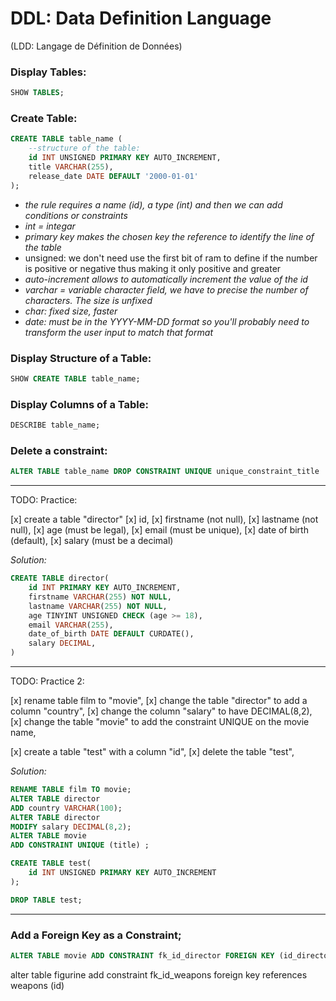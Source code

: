 # DDL: Data Definition Language

(LDD: Langage de Définition de Données)

### Display Tables:

```sql
SHOW TABLES;
```

### Create Table:

```sql
CREATE TABLE table_name (
    --structure of the table:
    id INT UNSIGNED PRIMARY KEY AUTO_INCREMENT,
    title VARCHAR(255),
    release_date DATE DEFAULT '2000-01-01'
);
```

- _the rule requires a name (id), a type (int) and then we can add conditions or constraints_
- _int = integar_
- _primary key makes the chosen key the reference to identify the line of the table_
- unsigned: we don't need use the first bit of ram to define if the number is positive or negative thus making it only positive and greater
- _auto-increment allows to automatically increment the value of the id_
- _varchar = variable character field, we have to precise the number of characters. The size is unfixed_
- _char: fixed size, faster_
- _date: must be in the YYYY-MM-DD format so you'll probably need to transform the user input to match that format_

### Display Structure of a Table:

```sql
SHOW CREATE TABLE table_name;
```

### Display Columns of a Table:

```sql
DESCRIBE table_name;
```

### Delete a constraint:

```sql
ALTER TABLE table_name DROP CONSTRAINT UNIQUE unique_constraint_title
```

---

TODO:
Practice:

[x] create a table "director"
[x] id,
[x] firstname (not null),
[x] lastname (not null),
[x] age (must be legal),
[x] email (must be unique),
[x] date of birth (default),
[x] salary (must be a decimal)

_Solution:_

```sql
CREATE TABLE director(
    id INT PRIMARY KEY AUTO_INCREMENT,
    firstname VARCHAR(255) NOT NULL,
    lastname VARCHAR(255) NOT NULL,
    age TINYINT UNSIGNED CHECK (age >= 18),
    email VARCHAR(255),
    date_of_birth DATE DEFAULT CURDATE(),
    salary DECIMAL,
)
```

---

TODO:
Practice 2:

[x] rename table film to "movie",
[x] change the table "director" to add a column "country",
[x] change the column "salary" to have DECIMAL(8,2),
[x] change the table "movie" to add the constraint UNIQUE on the movie name,

[x] create a table "test" with a column "id",
[x] delete the table "test",

_Solution:_

```sql
RENAME TABLE film TO movie;
ALTER TABLE director
ADD country VARCHAR(100);
ALTER TABLE director
MODIFY salary DECIMAL(8,2);
ALTER TABLE movie
ADD CONSTRAINT UNIQUE (title) ;
```

```sql
CREATE TABLE test(
    id INT UNSIGNED PRIMARY KEY AUTO_INCREMENT
);
```

```sql
DROP TABLE test;
```

---

### Add a Foreign Key as a Constraint;

```sql
ALTER TABLE movie ADD CONSTRAINT fk_id_director FOREIGN KEY (id_director) REFERENCES director (id);
```
alter table figurine add constraint fk_id_weapons foreign key references weapons (id)
